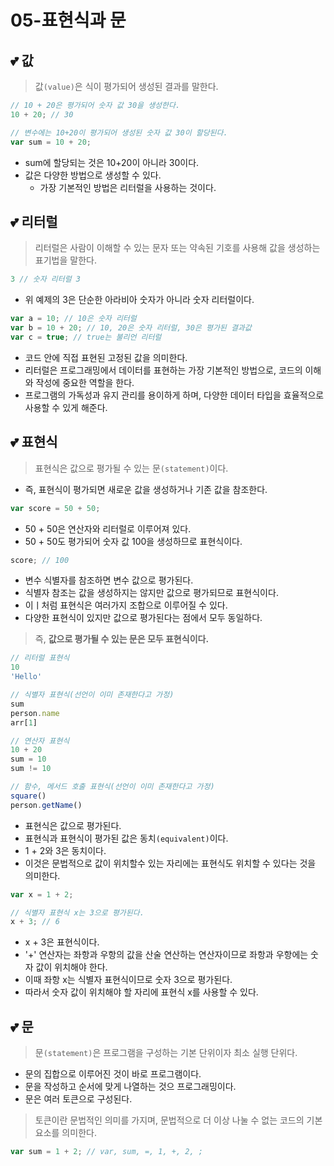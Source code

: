 # 05-표현식과 문

## 💕 값
> 값`(value)`은 식이 평가되어 생성된 결과를 말한다.
```js
// 10 + 20은 평가되어 숫자 값 30을 생성한다.
10 + 20; // 30

// 변수에는 10+20이 평가되어 생성된 숫자 값 30이 할당된다.
var sum = 10 + 20;
```
- sum에 할당되는 것은 10+20이 아니라 30이다.
- 값은 다양한 방법으로 생성할 수 있다.
  - 가장 기본적인 방법은 리터럴을 사용하는 것이다.

## 💕 리터럴
> 리터럴은 사람이 이해할 수 있는 문자 또는 약속된 기호를 사용해 값을 생성하는 표기법을 말한다.

```js
3 // 숫자 리터럴 3
```
- 위 예제의 3은 단순한 아라비아 숫자가 아니라 숫자 리터럴이다.

```js
var a = 10; // 10은 숫자 리터럴
var b = 10 + 20; // 10, 20은 숫자 리터럴, 30은 평가된 결과값
var c = true; // true는 불리언 리터럴
```
- 코드 안에 직접 표현된 고정된 값을 의미한다.
- 리터럴은 프로그래밍에서 데이터를 표현하는 가장 기본적인 방법으로, 코드의 이해와 작성에 중요한 역할을 한다.
- 프로그램의 가독성과 유지 관리를 용이하게 하며, 다양한 데이터 타입을 효율적으로 사용할 수 있게 해준다.


## 💕 표현식
> 표현식은 값으로 평가될 수 있는 문`(statement)`이다.
- 즉, 표현식이 평가되면 새로운 값을 생성하거나 기존 값을 참조한다.

```js
var score = 50 + 50;
```
- 50 + 50은 연산자와 리터럴로 이루어져 있다.
- 50 + 50도 평가되어 숫자 값 100을 생성하므로 표현식이다.
```js
score; // 100
```
- 변수 식별자를 참조하면 변수 값으로 평가된다.
- 식별자 참조는 값을 생성하지는 않지만 값으로 평가되므로 표현식이다.
- 이ㅣ처럼 표현식은 여러가지 조합으로 이루어질 수 있다.
- 다양한 표현식이 있지만 값으로 평가된다는 점에서 모두 동일하다.
> 즉, **값으로 평가될 수 있는 문은 모두 표현식이다.**

```js
// 리터럴 표현식
10
'Hello'

// 식별자 표현식(선언이 이미 존재한다고 가정)
sum
person.name
arr[1]

// 연산자 표현식
10 + 20
sum = 10
sum != 10

// 함수, 메서드 호출 표현식(선언이 이미 존재한다고 가정)
square()
person.getName()
```
- 표현식은 값으로 평가된다.
- 표현식과 표현식이 평가된 값은 동치`(equivalent)`이다.
- 1 + 2와 3은 동치이다.
- 이것은 문법적으로 값이 위치할수 있는 자리에는 표현식도 위치할 수 있다는 것을 의미한다.

```js
var x = 1 + 2;

// 식별자 표현식 x는 3으로 평가된다.
x + 3; // 6
```
- x + 3은 표현식이다.
- '+' 연산자는 좌항과 우항의 값을 산술 연산하는 연산자이므로 좌항과 우항에는 숫자 값이 위치해야 한다.
- 이때 좌항 x는 식별자 표현식이므로 숫자 3으로 평가된다.
- 따라서 숫자 값이 위치해야 할 자리에 표현식 x를 사용할 수 있다.

## 💕 문
> 문`(statement)`은 프로그램을 구성하는 기본 단위이자 최소 실행 단위다.
- 문의 집합으로 이루어진 것이 바로 프로그램이다.
- 문을 작성하고 순서에 맞게 나열하는 것으 프로그래밍이다.
- 문은 여러 토큰으로 구성된다.
> 토큰이란 문법적인 의미를 가지며, 문법적으로 더 이상 나눌 수 없는 코드의 기본 요소를 의미한다.

```js
var sum = 1 + 2; // var, sum, =, 1, +, 2, ;
```

```js
```

```js
```

```js
```